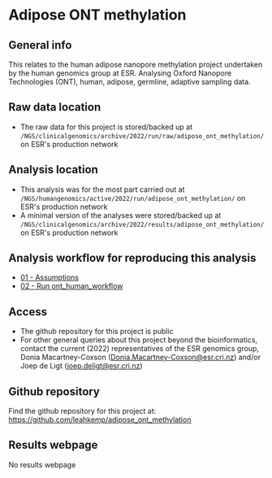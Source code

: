 # Adipose ONT methylation

## General info

This relates to the human adipose nanopore methylation project undertaken by the human genomics group at ESR. Analysing Oxford Nanopore Technologies (ONT), human, adipose, germline, adaptive sampling data.

## Raw data location

- The raw data for this project is stored/backed up at `/NGS/clinicalgenomics/archive/2022/run/raw/adipose_ont_methylation/` on ESR's production network

## Analysis location

- This analysis was for the most part carried out at `/NGS/humangenomics/active/2022/run/adipose_ont_methylation/` on ESR's production network
- A minimal version of the analyses were stored/backed up at `/NGS/clinicalgenomics/archive/2022/results/adipose_ont_methylation/` on ESR's production network

## Analysis workflow for reproducing this analysis

- [01 - Assumptions](https://github.com/leahkemp/adipose_ont_methylation/blob/main/docs/analysis_docs/01_assumptions.md)
- [02 - Run ont_human_workflow](https://github.com/leahkemp/adipose_ont_methylation/blob/main/docs/analysis_docs/02_run_ont_human_workflow.md)

## Access

- The github repository for this project is public
- For other general queries about this project beyond the bioinformatics, contact the current (2022) representatives of the ESR genomics group, Donia Macartney-Coxson (Donia.Macartney-Coxson@esr.cri.nz) and/or Joep de Ligt (joep.deligt@esr.cri.nz)

## Github repository

Find the github repository for this project at: https://github.com/leahkemp/adipose_ont_methylation

## Results webpage

No results webpage
